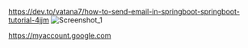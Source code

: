 
https://dev.to/vatana7/how-to-send-email-in-springboot-springboot-tutorial-4jjm
![Screenshot_1](https://github.com/gastvi/Teste-Desenvolvedor-Backend-Java-Jr.---tgid/assets/60610675/7ef8957e-579c-43e4-996b-308e02604cc4)

https://myaccount.google.com
